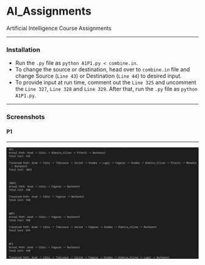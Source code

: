 # AI_Assignments
Artificial Intelligence Course Assignments
___

### Installation
- Run the `.py` file as `python A1P1.py < combine.in`.
- To change the source or destination, head over to `combine.in` file and change Source (`Line 43`) or Destination (`Line 44`) to desired input.
- To provide input at run time, comment out the `Line 325` and uncomment the `Line 327`, `Line 328` and `Line 329`. After that, run the `.py` file as `python A1P1.py`.
___

### Screenshots

#### P1
___

   ![alt text](/assets/A1P1.png "Program Output.")

